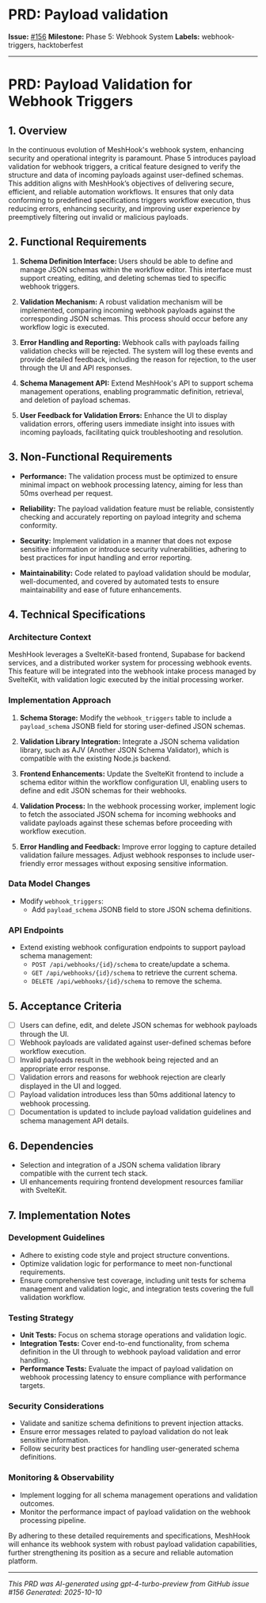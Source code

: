 # PRD: Payload validation

**Issue:** [#156](https://github.com/profullstack/meshhook/issues/156)
**Milestone:** Phase 5: Webhook System
**Labels:** webhook-triggers, hacktoberfest

---

# PRD: Payload Validation for Webhook Triggers

## 1. Overview

In the continuous evolution of MeshHook's webhook system, enhancing security and operational integrity is paramount. Phase 5 introduces payload validation for webhook triggers, a critical feature designed to verify the structure and data of incoming payloads against user-defined schemas. This addition aligns with MeshHook’s objectives of delivering secure, efficient, and reliable automation workflows. It ensures that only data conforming to predefined specifications triggers workflow execution, thus reducing errors, enhancing security, and improving user experience by preemptively filtering out invalid or malicious payloads.

## 2. Functional Requirements

1. **Schema Definition Interface:** Users should be able to define and manage JSON schemas within the workflow editor. This interface must support creating, editing, and deleting schemas tied to specific webhook triggers.
   
2. **Validation Mechanism:** A robust validation mechanism will be implemented, comparing incoming webhook payloads against the corresponding JSON schemas. This process should occur before any workflow logic is executed.

3. **Error Handling and Reporting:** Webhook calls with payloads failing validation checks will be rejected. The system will log these events and provide detailed feedback, including the reason for rejection, to the user through the UI and API responses.

4. **Schema Management API:** Extend MeshHook's API to support schema management operations, enabling programmatic definition, retrieval, and deletion of payload schemas.

5. **User Feedback for Validation Errors:** Enhance the UI to display validation errors, offering users immediate insight into issues with incoming payloads, facilitating quick troubleshooting and resolution.

## 3. Non-Functional Requirements

- **Performance:** The validation process must be optimized to ensure minimal impact on webhook processing latency, aiming for less than 50ms overhead per request.

- **Reliability:** The payload validation feature must be reliable, consistently checking and accurately reporting on payload integrity and schema conformity.

- **Security:** Implement validation in a manner that does not expose sensitive information or introduce security vulnerabilities, adhering to best practices for input handling and error reporting.

- **Maintainability:** Code related to payload validation should be modular, well-documented, and covered by automated tests to ensure maintainability and ease of future enhancements.

## 4. Technical Specifications

### Architecture Context

MeshHook leverages a SvelteKit-based frontend, Supabase for backend services, and a distributed worker system for processing webhook events. This feature will be integrated into the webhook intake process managed by SvelteKit, with validation logic executed by the initial processing worker.

### Implementation Approach

1. **Schema Storage:** Modify the `webhook_triggers` table to include a `payload_schema` JSONB field for storing user-defined JSON schemas.

2. **Validation Library Integration:** Integrate a JSON schema validation library, such as AJV (Another JSON Schema Validator), which is compatible with the existing Node.js backend.

3. **Frontend Enhancements:** Update the SvelteKit frontend to include a schema editor within the workflow configuration UI, enabling users to define and edit JSON schemas for their webhooks.

4. **Validation Process:** In the webhook processing worker, implement logic to fetch the associated JSON schema for incoming webhooks and validate payloads against these schemas before proceeding with workflow execution.

5. **Error Handling and Feedback:** Improve error logging to capture detailed validation failure messages. Adjust webhook responses to include user-friendly error messages without exposing sensitive information.

### Data Model Changes

- Modify `webhook_triggers`:
  - Add `payload_schema` JSONB field to store JSON schema definitions.

### API Endpoints

- Extend existing webhook configuration endpoints to support payload schema management:
  - `POST /api/webhooks/{id}/schema` to create/update a schema.
  - `GET /api/webhooks/{id}/schema` to retrieve the current schema.
  - `DELETE /api/webhooks/{id}/schema` to remove the schema.

## 5. Acceptance Criteria

- [ ] Users can define, edit, and delete JSON schemas for webhook payloads through the UI.
- [ ] Webhook payloads are validated against user-defined schemas before workflow execution.
- [ ] Invalid payloads result in the webhook being rejected and an appropriate error response.
- [ ] Validation errors and reasons for webhook rejection are clearly displayed in the UI and logged.
- [ ] Payload validation introduces less than 50ms additional latency to webhook processing.
- [ ] Documentation is updated to include payload validation guidelines and schema management API details.

## 6. Dependencies

- Selection and integration of a JSON schema validation library compatible with the current tech stack.
- UI enhancements requiring frontend development resources familiar with SvelteKit.

## 7. Implementation Notes

### Development Guidelines

- Adhere to existing code style and project structure conventions.
- Optimize validation logic for performance to meet non-functional requirements.
- Ensure comprehensive test coverage, including unit tests for schema management and validation logic, and integration tests covering the full validation workflow.

### Testing Strategy

- **Unit Tests:** Focus on schema storage operations and validation logic.
- **Integration Tests:** Cover end-to-end functionality, from schema definition in the UI through to webhook payload validation and error handling.
- **Performance Tests:** Evaluate the impact of payload validation on webhook processing latency to ensure compliance with performance targets.

### Security Considerations

- Validate and sanitize schema definitions to prevent injection attacks.
- Ensure error messages related to payload validation do not leak sensitive information.
- Follow security best practices for handling user-generated schema definitions.

### Monitoring & Observability

- Implement logging for all schema management operations and validation outcomes.
- Monitor the performance impact of payload validation on the webhook processing pipeline.

By adhering to these detailed requirements and specifications, MeshHook will enhance its webhook system with robust payload validation capabilities, further strengthening its position as a secure and reliable automation platform.

---

*This PRD was AI-generated using gpt-4-turbo-preview from GitHub issue #156*
*Generated: 2025-10-10*
